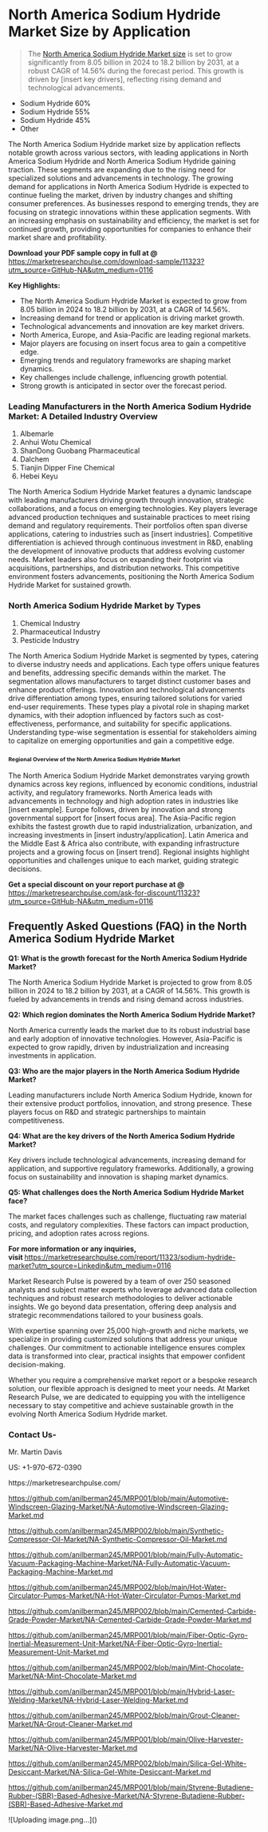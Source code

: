 <h1>North America Sodium Hydride Market&nbsp;Size by Application</h1><blockquote><p>The <a href="https://marketresearchpulse.com/download-sample/11323?utm_source=GitHub-NA&amp;utm_medium=0116">North America Sodium Hydride Market size</a> is set to grow significantly from 8.05 billion in 2024 to 18.2 billion by 2031, at a robust CAGR of 14.56% during the forecast period. This growth is driven by [insert key drivers], reflecting rising demand and technological advancements.</p></blockquote><ul><li>Sodium Hydride 60%<li> Sodium Hydride 55%<li> Sodium Hydride 45%<li> Other</li></ul><p>The North America Sodium Hydride market size by application reflects notable growth across various sectors, with leading applications in North America Sodium Hydride and North America Sodium Hydride gaining traction. These segments are expanding due to the rising need for specialized solutions and advancements in technology. The growing demand for applications in North America Sodium Hydride is expected to continue fueling the market, driven by industry changes and shifting consumer preferences. As businesses respond to emerging trends, they are focusing on strategic innovations within these application segments. With an increasing emphasis on sustainability and efficiency, the market is set for continued growth, providing opportunities for companies to enhance their market share and profitability.</p><p><strong>Download your PDF sample copy in full at @ </strong><a href="https://marketresearchpulse.com/download-sample/11323?utm_source=GitHub-NA&amp;utm_medium=0116">https://marketresearchpulse.com/download-sample/11323?utm_source=GitHub-NA&amp;utm_medium=0116</a></p><p><strong>Key Highlights: </strong></p><ul><li>The North America Sodium Hydride Market is expected to grow from 8.05 billion in 2024 to 18.2 billion by 2031, at a CAGR of 14.56%.</li><li>Increasing demand for trend or application is driving market growth.</li><li>Technological advancements and innovation are key market drivers.</li><li>North America, Europe, and Asia-Pacific are leading regional markets.</li><li>Major players are focusing on insert focus area to gain a competitive edge.</li><li>Emerging trends and regulatory frameworks are shaping market dynamics.</li><li>Key challenges include challenge, influencing growth potential.</li><li>Strong growth is anticipated in sector over the forecast period.</li></ul><h3>Leading Manufacturers in the North America Sodium Hydride Market: A Detailed Industry Overview</h3><ol><li>Albemarle</li><li>Anhui Wotu Chemical</li><li>ShanDong Guobang Pharmaceutical</li><li>Dalchem</li><li>Tianjin Dipper Fine Chemical</li><li>Hebei Keyu</li></ol><div class="flex max-w-full flex-col flex-grow"><div class="min-h-8 text-message flex w-full flex-col items-end gap-2 whitespace-normal break-words [.text-message+&amp;]:mt-5" dir="auto" data-message-author-role="assistant" data-message-id="fd8432e4-4910-450d-b182-61b7bfb0a01f" data-message-model-slug="gpt-4o"><div class="flex w-full flex-col gap-1 empty:hidden first:pt-[3px]"><div class="markdown prose w-full break-words dark:prose-invert light"><p>The North America Sodium Hydride Market features a dynamic landscape with leading manufacturers driving growth through innovation, strategic collaborations, and a focus on emerging technologies. Key players leverage advanced production techniques and sustainable practices to meet rising demand and regulatory requirements. Their portfolios often span diverse applications, catering to industries such as [insert industries]. Competitive differentiation is achieved through continuous investment in R&amp;D, enabling the development of innovative products that address evolving customer needs. Market leaders also focus on expanding their footprint via acquisitions, partnerships, and distribution networks. This competitive environment fosters advancements, positioning the North America Sodium Hydride Market for sustained growth.</p></div></div></div></div><h3>North America Sodium Hydride Market by Types</h3><ol><li>Chemical Industry<li> Pharmaceutical Industry<li> Pesticide Industry</li></ol><div class="flex max-w-full flex-col flex-grow"><div class="min-h-8 text-message flex w-full flex-col items-end gap-2 whitespace-normal break-words [.text-message+&amp;]:mt-5" dir="auto" data-message-author-role="assistant" data-message-id="084470be-0bb7-4664-bddf-5156b4f41249" data-message-model-slug="gpt-4o-mini"><div class="flex w-full flex-col gap-1 empty:hidden first:pt-[3px]"><div class="markdown prose w-full break-words dark:prose-invert light"><p>The North America Sodium Hydride Market is segmented by types, catering to diverse industry needs and applications. Each type offers unique features and benefits, addressing specific demands within the market. The segmentation allows manufacturers to target distinct customer bases and enhance product offerings. Innovation and technological advancements drive differentiation among types, ensuring tailored solutions for varied end-user requirements. These types play a pivotal role in shaping market dynamics, with their adoption influenced by factors such as cost-effectiveness, performance, and suitability for specific applications. Understanding type-wise segmentation is essential for stakeholders aiming to capitalize on emerging opportunities and gain a competitive edge.</p></div></div></div></div><h3><span style="font-size: 11px;">Regional Overview of the North America Sodium Hydride Market</span></h3><div class="flex max-w-full flex-col flex-grow"><div class="min-h-8 text-message flex w-full flex-col items-end gap-2 whitespace-normal break-words [.text-message+&amp;]:mt-5" dir="auto" data-message-author-role="assistant" data-message-id="e9038762-ce64-4e30-91c9-9bd413514231" data-message-model-slug="gpt-4o-mini"><div class="flex w-full flex-col gap-1 empty:hidden first:pt-[3px]"><div class="markdown prose w-full break-words dark:prose-invert light"><p>The North America Sodium Hydride Market demonstrates varying growth dynamics across key regions, influenced by economic conditions, industrial activity, and regulatory frameworks. North America leads with advancements in technology and high adoption rates in industries like [insert example]. Europe follows, driven by innovation and strong governmental support for [insert focus area]. The Asia-Pacific region exhibits the fastest growth due to rapid industrialization, urbanization, and increasing investments in [insert industry/application]. Latin America and the Middle East &amp; Africa also contribute, with expanding infrastructure projects and a growing focus on [insert trend]. Regional insights highlight opportunities and challenges unique to each market, guiding strategic decisions.</p></div></div></div></div><p><strong>Get a special discount on your report purchase at @ </strong><a href="https://marketresearchpulse.com/ask-for-discount/11323?utm_source=GitHub-NA&amp;utm_medium=0116">https://marketresearchpulse.com/ask-for-discount/11323?utm_source=GitHub-NA&amp;utm_medium=0116</a></p><h2>Frequently Asked Questions (FAQ) in the North America Sodium Hydride Market</h2><p><strong>Q1: What is the growth forecast for the North America Sodium Hydride Market?</strong></p><p>The North America Sodium Hydride Market is projected to grow from 8.05 billion in 2024 to 18.2 billion by 2031, at a CAGR of 14.56%. This growth is fueled by advancements in trends and rising demand across industries.</p><p><strong>Q2: Which region dominates the North America Sodium Hydride Market?</strong></p><p>North America currently leads the market due to its robust industrial base and early adoption of innovative technologies. However, Asia-Pacific is expected to grow rapidly, driven by industrialization and increasing investments in application.</p><p><strong>Q3: Who are the major players in the North America Sodium Hydride Market?</strong></p><p>Leading manufacturers include North America Sodium Hydride, known for their extensive product portfolios, innovation, and strong presence. These players focus on R&amp;D and strategic partnerships to maintain competitiveness.</p><p><strong>Q4: What are the key drivers of the North America Sodium Hydride Market?</strong></p><p>Key drivers include technological advancements, increasing demand for application, and supportive regulatory frameworks. Additionally, a growing focus on sustainability and innovation is shaping market dynamics.</p><p><strong>Q5: What challenges does the North America Sodium Hydride Market face?</strong></p><p>The market faces challenges such as challenge, fluctuating raw material costs, and regulatory complexities. These factors can impact production, pricing, and adoption rates across regions.</p><p><strong>For more information or any inquiries, visit&nbsp;</strong><a href="https://marketresearchpulse.com/report/11323/sodium-hydride-market?utm_source=Linkedin&utm_medium=0116">https://marketresearchpulse.com/report/11323/sodium-hydride-market?utm_source=Linkedin&utm_medium=0116</a></p><p>Market Research Pulse is powered by a team of over 250 seasoned analysts and subject matter experts who leverage advanced data collection techniques and robust research methodologies to deliver actionable insights. We go beyond data presentation, offering deep analysis and strategic recommendations tailored to your business goals.</p><p>With expertise spanning over 25,000 high-growth and niche markets, we specialize in providing customized solutions that address your unique challenges. Our commitment to actionable intelligence ensures complex data is transformed into clear, practical insights that empower confident decision-making.</p><p>Whether you require a comprehensive market report or a bespoke research solution, our flexible approach is designed to meet your needs. At Market Research Pulse, we are dedicated to equipping you with the intelligence necessary to stay competitive and achieve sustainable growth in the evolving North America Sodium Hydride market.</p><h3><strong>Contact Us-</strong></h3><p>Mr. Martin Davis</p><p>US: +1-970-672-0390</p><p>https://marketresearchpulse.com/</p><p><a href="https://github.com/anilberman245/MRP001/blob/main/Automotive-Windscreen-Glazing-Market/NA-Automotive-Windscreen-Glazing-Market.md">https://github.com/anilberman245/MRP001/blob/main/Automotive-Windscreen-Glazing-Market/NA-Automotive-Windscreen-Glazing-Market.md</a></p><p><a href="https://github.com/anilberman245/MRP002/blob/main/Synthetic-Compressor-Oil-Market/NA-Synthetic-Compressor-Oil-Market.md">https://github.com/anilberman245/MRP002/blob/main/Synthetic-Compressor-Oil-Market/NA-Synthetic-Compressor-Oil-Market.md</a></p><p><a href="https://github.com/anilberman245/MRP001/blob/main/Fully-Automatic-Vacuum-Packaging-Machine-Market/NA-Fully-Automatic-Vacuum-Packaging-Machine-Market.md">https://github.com/anilberman245/MRP001/blob/main/Fully-Automatic-Vacuum-Packaging-Machine-Market/NA-Fully-Automatic-Vacuum-Packaging-Machine-Market.md</a></p><p><a href="https://github.com/anilberman245/MRP002/blob/main/Hot-Water-Circulator-Pumps-Market/NA-Hot-Water-Circulator-Pumps-Market.md">https://github.com/anilberman245/MRP002/blob/main/Hot-Water-Circulator-Pumps-Market/NA-Hot-Water-Circulator-Pumps-Market.md</a></p><p><a href="https://github.com/anilberman245/MRP002/blob/main/Cemented-Carbide-Grade-Powder-Market/NA-Cemented-Carbide-Grade-Powder-Market.md">https://github.com/anilberman245/MRP002/blob/main/Cemented-Carbide-Grade-Powder-Market/NA-Cemented-Carbide-Grade-Powder-Market.md</a></p><p><a href="https://github.com/anilberman245/MRP001/blob/main/Fiber-Optic-Gyro-Inertial-Measurement-Unit-Market/NA-Fiber-Optic-Gyro-Inertial-Measurement-Unit-Market.md">https://github.com/anilberman245/MRP001/blob/main/Fiber-Optic-Gyro-Inertial-Measurement-Unit-Market/NA-Fiber-Optic-Gyro-Inertial-Measurement-Unit-Market.md</a></p><p><a href="https://github.com/anilberman245/MRP002/blob/main/Mint-Chocolate-Market/NA-Mint-Chocolate-Market.md">https://github.com/anilberman245/MRP002/blob/main/Mint-Chocolate-Market/NA-Mint-Chocolate-Market.md</a></p><p><a href="https://github.com/anilberman245/MRP001/blob/main/Hybrid-Laser-Welding-Market/NA-Hybrid-Laser-Welding-Market.md">https://github.com/anilberman245/MRP001/blob/main/Hybrid-Laser-Welding-Market/NA-Hybrid-Laser-Welding-Market.md</a></p><p><a href="https://github.com/anilberman245/MRP002/blob/main/Grout-Cleaner-Market/NA-Grout-Cleaner-Market.md">https://github.com/anilberman245/MRP002/blob/main/Grout-Cleaner-Market/NA-Grout-Cleaner-Market.md</a></p><p><a href="https://github.com/anilberman245/MRP001/blob/main/Olive-Harvester-Market/NA-Olive-Harvester-Market.md">https://github.com/anilberman245/MRP001/blob/main/Olive-Harvester-Market/NA-Olive-Harvester-Market.md</a></p><p><a href="https://github.com/anilberman245/MRP002/blob/main/Silica-Gel-White-Desiccant-Market/NA-Silica-Gel-White-Desiccant-Market.md">https://github.com/anilberman245/MRP002/blob/main/Silica-Gel-White-Desiccant-Market/NA-Silica-Gel-White-Desiccant-Market.md</a></p><p><a href="https://github.com/anilberman245/MRP001/blob/main/Styrene-Butadiene-Rubber-(SBR)-Based-Adhesive-Market/NA-Styrene-Butadiene-Rubber-(SBR)-Based-Adhesive-Market.md">https://github.com/anilberman245/MRP001/blob/main/Styrene-Butadiene-Rubber-(SBR)-Based-Adhesive-Market/NA-Styrene-Butadiene-Rubber-(SBR)-Based-Adhesive-Market.md</a></p>
![Uploading image.png…]()
